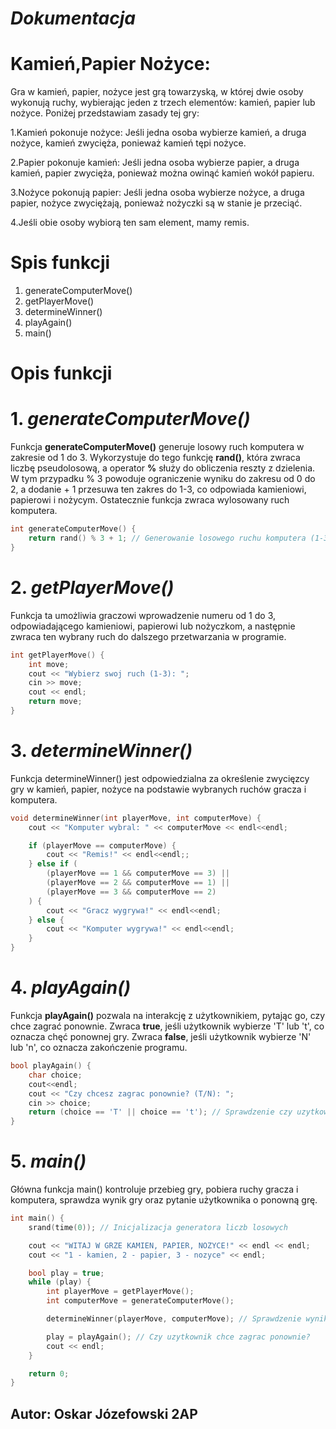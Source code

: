 # ***Dokumentacja***

# Kamień,Papier Nożyce:
Gra w kamień, papier, nożyce jest grą towarzyską, w której dwie osoby wykonują ruchy, wybierając jeden z trzech elementów: kamień, papier lub nożyce. Poniżej przedstawiam zasady tej gry:


1.Kamień pokonuje nożyce: Jeśli jedna osoba wybierze kamień, a druga nożyce, kamień zwycięża, ponieważ kamień tępi nożyce.

2.Papier pokonuje kamień: Jeśli jedna osoba wybierze papier, a druga kamień, papier zwycięża, ponieważ można owinąć kamień wokół papieru.

3.Nożyce pokonują papier: Jeśli jedna osoba wybierze nożyce, a druga papier, nożyce zwyciężają, ponieważ nożyczki są w stanie je przeciąć.

4.Jeśli obie osoby wybiorą ten sam element, mamy remis.

# Spis funkcji
1. generateComputerMove()
2. getPlayerMove()
3. determineWinner()
4. playAgain()
5. main()


# Opis funkcji 

# 1. *generateComputerMove()*

Funkcja **generateComputerMove()** generuje losowy ruch komputera w zakresie od 1 do 3. Wykorzystuje do tego funkcję **rand()**, która zwraca liczbę pseudolosową, a operator **%** służy do obliczenia reszty z dzielenia. W tym przypadku % 3 powoduje ograniczenie wyniku do zakresu od 0 do 2, a dodanie + 1 przesuwa ten zakres do 1-3, co odpowiada kamieniowi, papierowi i nożycym. Ostatecznie funkcja zwraca wylosowany ruch komputera.

```C++
int generateComputerMove() {
    return rand() % 3 + 1; // Generowanie losowego ruchu komputera (1-3)
}
```
# 2. *getPlayerMove()*

Funkcja ta umożliwia graczowi wprowadzenie numeru od 1 do 3, odpowiadającego kamieniowi, papierowi lub nożyczkom, a następnie zwraca ten wybrany ruch do dalszego przetwarzania w programie.

```C++
int getPlayerMove() {
    int move;
    cout << "Wybierz swoj ruch (1-3): ";
    cin >> move;
    cout << endl;
    return move;
}
```
# 3. *determineWinner()*

Funkcja determineWinner() jest odpowiedzialna za określenie zwycięzcy gry w kamień, papier, nożyce na podstawie wybranych ruchów gracza i komputera.

```C++
void determineWinner(int playerMove, int computerMove) {
    cout << "Komputer wybral: " << computerMove << endl<<endl;

    if (playerMove == computerMove) {
        cout << "Remis!" << endl<<endl;;
    } else if (
        (playerMove == 1 && computerMove == 3) ||
        (playerMove == 2 && computerMove == 1) ||
        (playerMove == 3 && computerMove == 2)
    ) {
        cout << "Gracz wygrywa!" << endl<<endl;
    } else {
        cout << "Komputer wygrywa!" << endl<<endl;
    }
}
```

# 4. *playAgain()*

Funkcja **playAgain()** pozwala na interakcję z użytkownikiem, pytając go, czy chce zagrać ponownie. Zwraca **true**, jeśli użytkownik wybierze 'T' lub 't', co oznacza chęć ponownej gry. Zwraca **false**, jeśli użytkownik wybierze 'N' lub 'n', co oznacza zakończenie programu.


```C++
bool playAgain() {
    char choice;
    cout<<endl;
    cout << "Czy chcesz zagrac ponownie? (T/N): ";
    cin >> choice;
    return (choice == 'T' || choice == 't'); // Sprawdzenie czy uzytkownik chce zagrac ponownie
}
```

# 5. *main()*

Główna funkcja main() kontroluje przebieg gry, pobiera ruchy gracza i komputera, sprawdza wynik gry oraz pytanie użytkownika o ponowną grę.

```C++
int main() {
    srand(time(0)); // Inicjalizacja generatora liczb losowych

    cout << "WITAJ W GRZE KAMIEN, PAPIER, NOZYCE!" << endl << endl;
    cout << "1 - kamien, 2 - papier, 3 - nozyce" << endl;

    bool play = true;
    while (play) {
        int playerMove = getPlayerMove();
        int computerMove = generateComputerMove();

        determineWinner(playerMove, computerMove); // Sprawdzenie wyniku gry

        play = playAgain(); // Czy uzytkownik chce zagrac ponownie?
        cout << endl;
    }

    return 0;
}
```

## Autor: Oskar Józefowski 2AP
